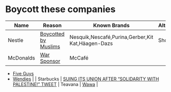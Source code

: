 # Boycott these companies

| Name | Reason | Known Brands | Alternatives
|-----------------|-----------------|-----------------|-----------------|
| Nestle| [Boycotted by Muslims](https://theislamicinformation.com/news/list-of-brands-supporting-israel/) | Nesquik,Nescafé,Purina,Gerber,Kit Kat,Häagen-Dazs | Shop at [Aldi](https://www.aldi.com/)|
| McDonalds | [War Sponsor](https://www.businessinsider.com/mcdonalds-donating-thousands-meals-idf-israeli-citizens-hamas-attacks-2023) | McCafé  | 
* [Five Guys](https://www.fiveguys.com/) 
* [Wendies](https://www.wendys.com/) |
| Starbucks | [SUING ITS UNION AFTER “SOLIDARITY WITH PALESTINE!” TWEET](https://theintercept.com/2023/10/17/starbucks-suing-union-israel-palestine/) | Teavana | [Wawa](https://www.wawa.com/) |
